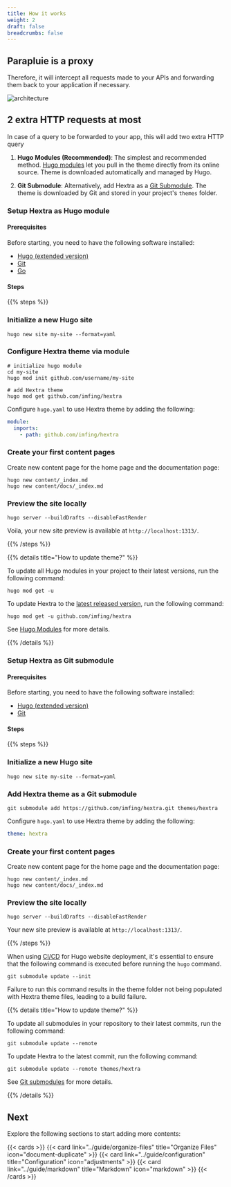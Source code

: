 ```yaml
---
title: How it works
weight: 2
draft: false
breadcrumbs: false
---
```


## Parapluie is a proxy

Therefore, it will intercept all requests made to your APIs and forwarding them back to your application if necessary.

![architecture](/archi.png)

## 2 extra HTTP requests at most

In case of a query to be forwarded to your app, this will add two extra HTTP query

1. **Hugo Modules (Recommended)**: The simplest and recommended method. [Hugo modules](https://gohugo.io/hugo-modules/) let you pull in the theme directly from its online source. Theme is downloaded automatically and managed by Hugo.

2. **Git Submodule**: Alternatively, add Hextra as a [Git Submodule](https://git-scm.com/book/en/v2/Git-Tools-Submodules). The theme is downloaded by Git and stored in your project's `themes` folder.

### Setup Hextra as Hugo module

#### Prerequisites

Before starting, you need to have the following software installed:

- [Hugo (extended version)](https://gohugo.io/installation/)
- [Git](https://git-scm.com/)
- [Go](https://go.dev/)

#### Steps

{{% steps %}}

### Initialize a new Hugo site

```shell
hugo new site my-site --format=yaml
```

### Configure Hextra theme via module

```shell
# initialize hugo module
cd my-site
hugo mod init github.com/username/my-site

# add Hextra theme
hugo mod get github.com/imfing/hextra
```

Configure `hugo.yaml` to use Hextra theme by adding the following:

```yaml
module:
  imports:
    - path: github.com/imfing/hextra
```

### Create your first content pages

Create new content page for the home page and the documentation page:

```shell
hugo new content/_index.md
hugo new content/docs/_index.md
```

### Preview the site locally

```shell
hugo server --buildDrafts --disableFastRender
```

Voila, your new site preview is available at `http://localhost:1313/`.

{{% /steps %}}


{{% details title="How to update theme?" %}}

To update all Hugo modules in your project to their latest versions, run the following command:

```shell
hugo mod get -u
```

To update Hextra to the [latest released version](https://github.com/imfing/hextra/releases), run the following command:

```shell
hugo mod get -u github.com/imfing/hextra
```

See [Hugo Modules](https://gohugo.io/hugo-modules/use-modules/#update-all-modules) for more details.

{{% /details %}}

### Setup Hextra as Git submodule

#### Prerequisites

Before starting, you need to have the following software installed:

- [Hugo (extended version)](https://gohugo.io/installation/)
- [Git](https://git-scm.com/)

#### Steps

{{% steps %}}

### Initialize a new Hugo site

```shell
hugo new site my-site --format=yaml
```

### Add Hextra theme as a Git submodule

```shell
git submodule add https://github.com/imfing/hextra.git themes/hextra
```

Configure `hugo.yaml` to use Hextra theme by adding the following:

```yaml
theme: hextra
```

### Create your first content pages

Create new content page for the home page and the documentation page:

```shell
hugo new content/_index.md
hugo new content/docs/_index.md
```

### Preview the site locally

```shell
hugo server --buildDrafts --disableFastRender
```

Your new site preview is available at `http://localhost:1313/`.

{{% /steps %}}


When using [CI/CD](https://en.wikipedia.org/wiki/CI/CD) for Hugo website deployment, it's essential to ensure that the following command is executed before running the `hugo` command.

```shell
git submodule update --init
```

Failure to run this command results in the theme folder not being populated with Hextra theme files, leading to a build failure.


{{% details title="How to update theme?" %}}

To update all submodules in your repository to their latest commits, run the following command:

```shell
git submodule update --remote
```

To update Hextra to the latest commit, run the following command:

```shell
git submodule update --remote themes/hextra
```

See [Git submodules](https://git-scm.com/book/en/v2/Git-Tools-Submodules) for more details.

{{% /details %}}

## Next

Explore the following sections to start adding more contents:

{{< cards >}}
  {{< card link="../guide/organize-files" title="Organize Files" icon="document-duplicate" >}}
  {{< card link="../guide/configuration" title="Configuration" icon="adjustments" >}}
  {{< card link="../guide/markdown" title="Markdown" icon="markdown" >}}
{{< /cards >}}
